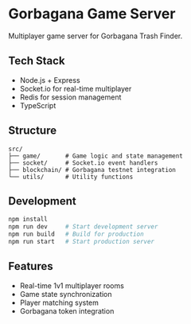# Gorbagana Game Server

Multiplayer game server for Gorbagana Trash Finder.

## Tech Stack
- Node.js + Express
- Socket.io for real-time multiplayer
- Redis for session management
- TypeScript

## Structure
```
src/
├── game/       # Game logic and state management
├── socket/     # Socket.io event handlers
├── blockchain/ # Gorbagana testnet integration
└── utils/      # Utility functions
```

## Development
```bash
npm install
npm run dev     # Start development server
npm run build   # Build for production
npm run start   # Start production server
```

## Features
- Real-time 1v1 multiplayer rooms
- Game state synchronization
- Player matching system
- Gorbagana token integration